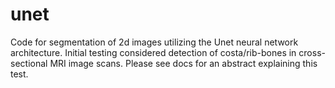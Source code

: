 # unet
Code for segmentation of 2d images utilizing the Unet neural network architecture. Initial testing considered detection of costa/rib-bones in cross-sectional
MRI image scans. Please see docs for an abstract explaining this test. 
